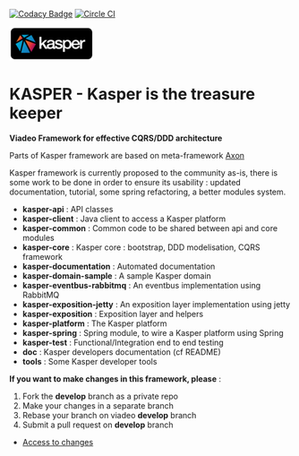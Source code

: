 [![Codacy Badge](https://api.codacy.com/project/badge/Grade/e5ef180c7e764d0aacec4a238f133864)](https://www.codacy.com/app/mglcel/kasper-framework?utm_source=github.com&amp;utm_medium=referral&amp;utm_content=viadeo/kasper-framework&amp;utm_campaign=Badge_Grade)
[![Circle CI](https://circleci.com/gh/viadeo/kasper-framework.svg?style=svg&circle-token=82b6a490196b316a6c77e01d33f39d5646372e4f)](https://circleci.com/gh/viadeo/kasper-framework)

![Kasper](doc/source/_static/kasper-logo.png)

KASPER - Kasper is the treasure keeper
======================================

**Viadeo Framework for effective CQRS/DDD architecture**

Parts of Kasper framework are based on meta-framework [Axon](http://www.axonframework.org/)

Kasper framework is currently proposed to the community as-is, there is some work to be done in order to ensure its usability : updated documentation, tutorial, some spring refactoring, a better modules system.

* **kasper-api**                    : API classes
* **kasper-client**                 : Java client to access a Kasper platform
* **kasper-common**                 : Common code to be shared between api and core modules
* **kasper-core**                   : Kasper core : bootstrap, DDD modelisation, CQRS framework
* **kasper-documentation**          : Automated documentation
* **kasper-domain-sample**          : A sample Kasper domain
* **kasper-eventbus-rabbitmq**      : An eventbus implementation using RabbitMQ
* **kasper-exposition-jetty**       : An exposition layer implementation using jetty
* **kasper-exposition**             : Exposition layer and helpers
* **kasper-platform**               : The Kasper platform
* **kasper-spring**                 : Spring module, to wire a Kasper platform using Spring
* **kasper-test**                   : Functional/Integration end to end testing
* **doc**                           : Kasper developers documentation (cf README)
* **tools**                         : Some Kasper developer tools


**If you want to make changes in this framework, please** :

1. Fork the **develop** branch as a private repo
2. Make your changes in a separate branch
3. Rebase your branch on viadeo **develop** branch
4. Submit a pull request on **develop** branch

* [Access to changes](./CHANGES.md)



